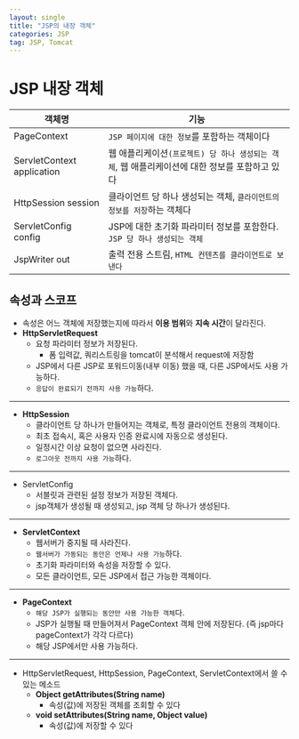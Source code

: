 ```yaml
---
layout: single
title: "JSP의 내장 객체"
categories: JSP
tag: JSP, Tomcat
---
```

# JSP 내장 객체
| 객체명 | 기능 |
| --- | --- |
| PageContext | `JSP 페이지에 대한 정보`를 포함하는 객체이다 |
| ServletContext application |  웹 애플리케이션`(프로젝트) 당 하나 생성되는 객체`, 웹 애플리케이션에 대한 정보를 포함하고 있다 |
| HttpSession session | 클라이언트 당 하나 생성되는 객체, `클라이언트의 정보를 저장`하는 객체다 |
| ServletConfig config | JSP에 대한 초기화 파라미터 정보를 포함한다. `JSP 당 하나 생성되는 객체` |
| JspWriter out | 출력 전용 스트림, `HTML 컨텐츠를 클라이언트로 보낸다` |

## 속성과 스코프
- 속성은 어느 객체에 저장했는지에 따라서 **이용 범위**와 **지속 시간**이 달라진다.
- **HttpServletRequest**
  + 요청 파라미터 정보가 저장된다.
    + 폼 입력값, 쿼리스트링을 tomcat이 분석해서 request에 저장함
  + JSP에서 다른 JSP로 포워드이동(내부 이동) 했을 때, 다른 JSP에서도 사용 가능하다.
  + `응답이 완료되기 전까지 사용 가능`하다.
---
- **HttpSession**
  + 클라이언트 당 하나가 만들어지는 객체로, 특정 클라이언트 전용의 객체이다.
  + 최초 접속시, 혹은 사용자 인증 완료시에 자동으로 생성된다.
  + 일정시간 이상 요청이 없으면 사라진다.
  + `로그아웃 전까지 사용 가능`하다.
---
- ServletConfig
  + 서블릿과 관련된 설정 정보가 저장된 객체다.
  + jsp객체가 생성될 때 생성되고, jsp 객체 당 하나가 생성된다.
---
- **ServletContext**
  + 웹서버가 중지될 때 사라진다.
  + `웹서버가 가동되는 동안은 언제나 사용 가능`하다.
  + 초기화 파라미터와 속성을 저장할 수 있다.
  + 모든 클라이언트, 모든 JSP에서 접근 가능한 객체이다.
---
- **PageContext**
  + `해당 JSP가 실행되는 동안만 사용 가능한 객체`다.
  + JSP가 실행될 때 만들어져서 PageContext 객체 안에 저장된다. (즉 jsp마다 pageContext가 각각 다르다)
  + 해당 JSP에서만 사용 가능하다.
---
- HttpServletRequest, HttpSession, PageContext, ServletContext에서 쓸 수 있는 메소드
  + **Object getAttributes(String name)**
    + 속성(값)에 저장된 객체를 조회할 수 있다
  + **void setAttributes(String name, Object value)**
    + 속성(값)에 저장할 수 있다
